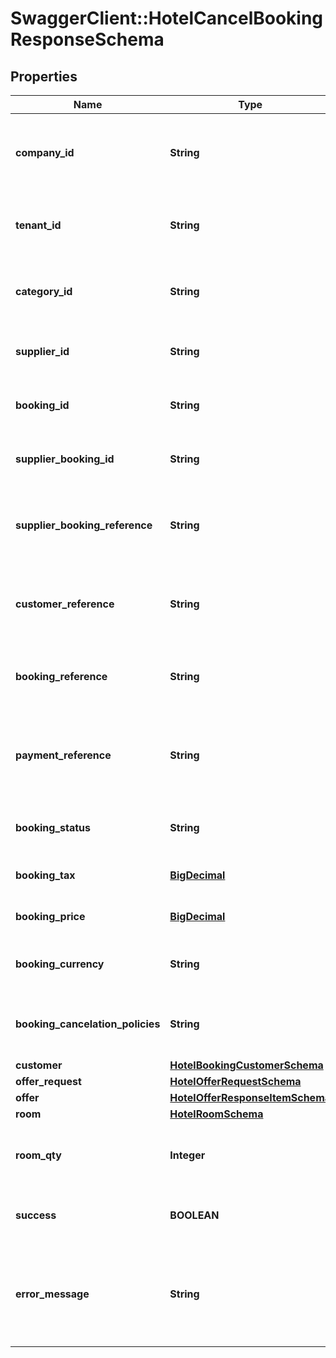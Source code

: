 # SwaggerClient::HotelCancelBookingResponseSchema

## Properties
Name | Type | Description | Notes
------------ | ------------- | ------------- | -------------
**company_id** | **String** | Identifier for the company associated with the booking. | [optional] 
**tenant_id** | **String** | Identifier for the tenant associated with the booking. | [optional] 
**category_id** | **String** | Identifier for the category of the booking. | [optional] 
**supplier_id** | **String** | Identifier for the supplier of the booking. | [optional] 
**booking_id** | **String** | Unique identifier for the booking. | [optional] 
**supplier_booking_id** | **String** | Supplier’s identifier for the booking. | [optional] 
**supplier_booking_reference** | **String** | Reference number provided by the supplier for the booking. | [optional] 
**customer_reference** | **String** | Customer reference number associated with the booking. | [optional] 
**booking_reference** | **String** | Internal reference number for the booking. | [optional] 
**payment_reference** | **String** | Reference number for the payment associated with the booking. | [optional] 
**booking_status** | **String** | Current status of the booking. | [optional] 
**booking_tax** | [**BigDecimal**](BigDecimal.md) | Tax applied to the booking. | [optional] 
**booking_price** | [**BigDecimal**](BigDecimal.md) | Total price of the booking. | [optional] 
**booking_currency** | **String** | Currency used for the booking pricing. | [optional] 
**booking_cancelation_policies** | **String** | Cancellation policies applicable to the booking. | [optional] 
**customer** | [**HotelBookingCustomerSchema**](HotelBookingCustomerSchema.md) |  | [optional] 
**offer_request** | [**HotelOfferRequestSchema**](HotelOfferRequestSchema.md) |  | [optional] 
**offer** | [**HotelOfferResponseItemSchema**](HotelOfferResponseItemSchema.md) |  | [optional] 
**room** | [**HotelRoomSchema**](HotelRoomSchema.md) |  | [optional] 
**room_qty** | **Integer** | Number of rooms of this type being booked. | [optional] 
**success** | **BOOLEAN** | Indicates if the booking was successful. | [optional] 
**error_message** | **String** | Provides details on any error that occurred during the booking process. | [optional] 

